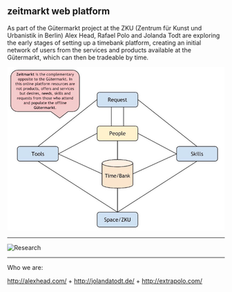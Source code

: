 ## zeitmarkt web platform

As part of the Gütermarkt project at the ZKU (Zentrum für Kunst und Urbanistik in Berlin) Alex Head, Rafael Polo and Jolanda Todt are exploring the early stages of setting up a timebank platform, creating an initial network of users from the services and products available at the Gütermarkt, which can then be tradeable by time.

![model](https://raw.githubusercontent.com/rafapolo/zeitmarkt/master/doc/model.jpg)

----

![Research](http://alexhead.com/selected-works/focus-zku#blockStyle1937Main698)

----

Who we are:

http://alexhead.com/ + http://jolandatodt.de/ + http://extrapolo.com/
